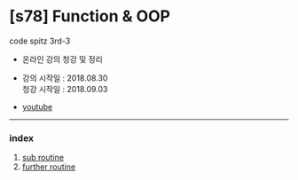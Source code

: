 # [s78] Function & OOP
code spitz 3rd-3

- 온라인 강의 청강 및 정리
- 강의 시작일 : 2018.08.30  
  청강 시작일 : 2018.09.03

- [youtube](https://www.youtube.com/playlist?list=PLBNdLLaRx_rKOFzA3txlG5rf9ZaVUuvmv)

- - -
### index
1. [sub routine](./01-sub_routine.md)
2. [further routine](./02-further_routine.md)